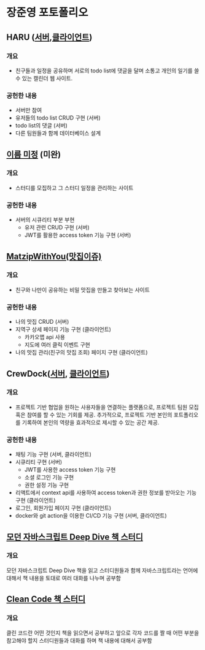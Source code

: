 # 장준영 포토폴리오

## HARU ([서버](https://github.com/wns0901/5term-mini-back),[클라이언트](https://github.com/modern-agile-team/5trem-mini-front))
### 개요
- 친구들과 일정을 공유하며 서로의 todo list에 댓글을 달며 소통고 개인의 일기를 쓸 수 있는 캘린더 웹 사이트.  

### 공헌한 내용
- 서버만 참여
- 유저들의 todo list CRUD 구현 (서버)
- todo list의 댓글 (서버)
- 다른 팀원들과 함께 데이터베이스 설계 

## [이름 미정](https://github.com/wns0901/5term-main-back) (미완)
### 개요
- 스터디를 모집하고 그 스터디 일정을 관리하는 사이트

### 공헌한 내용
- 서버의 시큐리티 부분 부현
  - 유저 관련 CRUD 구현 (서버)
  - JWT를 활용한 access token 기능 구현 (서버)

## [MatzipWithYou(맛집이쥬)](https://github.com/wns0901/matzipWithYou)
### 개요
- 친구와 나만이 공유하는 비밀 맛집을 만들고 찾아보는 사이트

### 공헌한 내용
- 나의 맛집 CRUD (서버)
- 지역구 상세 페이지 기능 구현 (클라이언트)
  - 카카오맵 api 사용
  - 지도에 여러 클릭 이벤트 구현
- 나의 맛집 관리(친구의 맛집 조회) 페이지 구현 (클라이언트)

## CrewDock([서버](https://github.com/wns0901/CrewDock_Server), [클라이언트](https://github.com/wns0901/crew-dock-client))
### 개요
- 프로젝트 기반 협업을 원하는 사용자들을 연결하는 플랫폼으로, 프로젝트 팀원 모집 혹은 참여를 할 수 있는 기회를 제공. 추가적으로, 프로젝트 기반 본인의 포트폴리오를 기록하여 본인의 역량을 효과적으로 제시할 수 있는 공간 제공.

### 공헌한 내용
- 채팅 기능 구현 (서버, 클라이언트)
- 시큐리티 구현 (서버)
  - JWT를 사용한 access token 기능 구현
  - 소셜 로그인 기능 구현
  - 권한 설정 기능 구현
- 리액트에서 context api를 사용하여 access token과 권한 정보를 받아오는 기능 구현 (클라이언트)
- 로그인, 회원가입 페이지 구현 (클라이언트)
- docker와 git action을 이용한 CI/CD 기능 구현 (서버, 클라이언트)

## [모던 자바스크립트 Deep Dive 책 스터디](https://github.com/wns0901/js-deep-dive-study/tree/main)
### 개요
모던 자바스크립트 Deep Dive 책을 읽고 스터디원들과 함께 자바스크립트라는 언어에 대해서 책 내용을 토대로 여러 대화를 나누며 공부함

## [Clean Code 책 스터디](https://github.com/wns0901/clean-code-study)
### 개요
클린 코드란 어떤 것인지 책을 읽으면서 공부하고 앞으로 각자 코드를 짤 때 어떤 부분을 참고해야 할지 스터디원들과 대화를 하며 책 내용에 대해서 공부함

